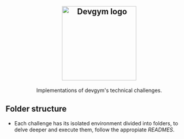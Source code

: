 
<h2 align="center">
  <a href="https://app.devgym.com.br/about">
    <img alt="Devgym logo" src="https://app.devgym.com.br/assets/images/logo.png" width="200px" />
  </a>
</h2>

<p align="center">Implementations of devgym's technical challenges.</p>

## Folder structure

- Each challenge has its isolated environment divided into folders, to delve deeper and execute them, follow the appropiate _READMES_.
